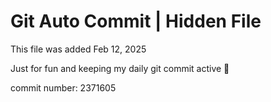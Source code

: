 # Git Auto Commit | Hidden File

This file was added Feb 12, 2025

Just for fun and keeping my daily git commit active 🤪

commit number: 2371605
